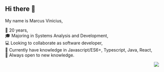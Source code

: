 ## Hi there 👋

<p>My name is Marcus Vinicius,</p>

<div>
  <p>
    🤔 20 years, <br/>
    🎓 Majoring in Systems Analysis and Development, <br/>
    💻 Looking to collaborate as software developer, <br/>
    📖 Currently have knowledge in Javascript/ES6+, Typescript, Java, React, <br/>
    🧠 Always open to new knowledge.
  </p>
</div>

<div align="end">
  <a href="https://www.linkedin.com/in/marcus-vinicius-gomes-goncalves" target="_blank"><img src="https://img.shields.io/badge/-LinkedIn-%230077B5?style=for-the-badge&logo=linkedin&logoColor=white" target="_blank"></a> 
</div>
